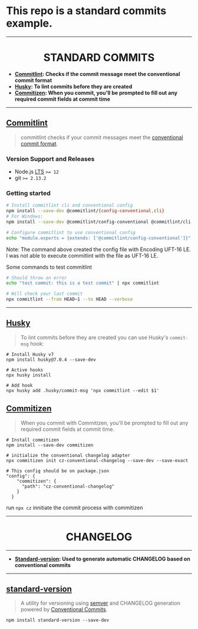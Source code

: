 # This repo is a standard commits example.

---

<h1 align="center">STANDARD COMMITS</h1>

* **[Commitlint](#Commitlint): Checks if the commit message meet the conventional commit format**
* **[Husky](#Husky): To lint commits before they are created**
* **[Commitizen](#Commitizen): When you commit, you'll be prompted to fill out any required commit fields at commit time**

---

## [Commitlint](https://github.com/conventional-changelog/commitlint/)

> commitlint checks if your commit messages meet the [conventional commit format](https://conventionalcommits.org).

### Version Support and Releases

- Node.js [LTS](https://github.com/nodejs/LTS#lts-schedule) `>= 12`
- git `>= 2.13.2`

### Getting started

```sh
# Install commitlint cli and conventional config
npm install --save-dev @commitlint/{config-conventional,cli}
# For Windows:
npm install --save-dev @commitlint/config-conventional @commitlint/cli

# Configure commitlint to use conventional config
echo "module.exports = {extends: ['@commitlint/config-conventional']}" > commitlint.config.js
```

Note: 
The command above created the config file with Encoding UFT-16 LE. I was not able to execute commitlint with the file as UFT-16 LE.

Some commands to test commitlint

```sh
# Should throw an error
echo "test commit: this is a test commit" | npx commitlint

# Will check your last commit
npx commitlint --from HEAD~1 --to HEAD --verbose
```

---

## [Husky](https://github.com/typicode/husky)

> To lint commits before they are created you can use Husky's `commit-msg` hook:

```
# Install Husky v7
npm install husky@7.0.4 --save-dev

# Active hooks
npx husky install

# Add hook
npx husky add .husky/commit-msg 'npx commitlint --edit $1'
```

## [Commitizen](https://github.com/commitizen/cz-cli)

> When you commit with Commitizen, you'll be prompted to fill out any required commit fields at commit time.

```
# Install commitizen
npm install --save-dev commitizen

# initialize the conventional changelog adapter
npx commitizen init cz-conventional-changelog --save-dev --save-exact
```

```
# This config should be on package.json
"config": {
    "commitizen": {
      "path": "cz-conventional-changelog"
    }
  }
```

run `npx cz` innitiate the commit process with commitizen

---

<h1 align="center">CHANGELOG</h1>

---

* **[Standard-version](#Standard-version): Used to generate automatic CHANGELOG based on conventional commits**

---

## [standard-version](https://github.com/conventional-changelog/standard-version)

> A utility for versioning using [semver](https://semver.org/) and CHANGELOG generation powered by [Conventional Commits](https://www.conventionalcommits.org/en/).

```
npm install standard-version --save-dev
```





